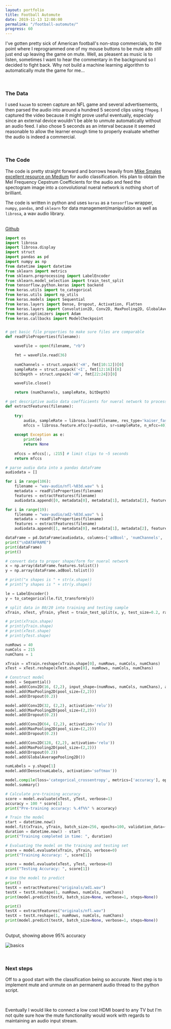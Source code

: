 ```yaml
---
layout: portfolio
title: Football Automute
date: 2019-11-13 12:00:00
permalink: "/football-automute/"
progress: 60
---
```



I've gotten pretty sick of American football's non-stop commercials, to the point where I reprogrammed one of my mouse buttons to be mute adn *still* just end up leaving the game on mute. Well, as pleasent as music is to listen, sometimes I want to hear the commentary in the background so I decided to fight back. Why not build a machine learning algorithm to automatically mute the game for me...

<br>

### The Data
I used `kazam` to screen capture an NFL game and several advertisements, then parsed the audio into around a hundred 5 second clips using `ffmpeg`. I captured the video because it might prove useful eventually, especialy since an external device wouldn't be able to unmute automatically without an audio feed. I also chose 5 seconds as an interval because it seemed reasonable to allow the learner enough time to properly evaluate whether the audio is indeed a commercial.

<br>

### The Code
The code is pretty straight forward and borrows heavily from [Mike Smales excellent resource on Medium](https://medium.com/@mikesmales/sound-classification-using-deep-learning-8bc2aa1990b7) for audio classification. His plan to obtain the Mel Frequency Cepstrum Coefficients for the audio and feed the spectogram image into a convolutional nueral network is nothing short of brilliant.

The code is written in python and uses `keras` as a `tensorflow` wrapper, `numpy`, `pandas`, and `sklearn` for data management/manipulation as well as `librosa`, a wav audio library.

<br>
<a class="button" href="https://github.com/tlee753/audio-block">
Github
</a>
<br>

```python
import os
import librosa
import librosa.display
import struct
import pandas as pd
import numpy as np
from datetime import datetime 
from sklearn import metrics
from sklearn.preprocessing import LabelEncoder
from sklearn.model_selection import train_test_split
from tensorflow.python.keras import backend
from keras.utils import to_categorical
from keras.utils import np_utils
from keras.models import Sequential
from keras.layers import Dense, Dropout, Activation, Flatten
from keras.layers import Convolution2D, Conv2D, MaxPooling2D, GlobalAveragePooling2D
from keras.optimizers import Adam
from keras.callbacks import ModelCheckpoint 


# get basic file properties to make sure files are comparable
def readFileProperties(filename):

    waveFile = open(filename, "rb")

    fmt = waveFile.read(36)
    
    numChannels = struct.unpack('<H', fmt[10:12])[0]
    sampleRate = struct.unpack('<I', fmt[12:16])[0]
    bitDepth = struct.unpack('<H', fmt[22:24])[0]

    waveFile.close()

    return (numChannels, sampleRate, bitDepth)

# get descriptive audio data coefficients for nueral network to process
def extractFeatures(filename):
   
    try:
        audio, sampleRate = librosa.load(filename, res_type='kaiser_fast')
        mfccs = librosa.feature.mfcc(y=audio, sr=sampleRate, n_mfcc=40)
        
    except Exception as e:
        print(e)
        return None
     
    mfccs = mfccs[:, :215] # limit clips to ~5 seconds
    return mfccs

# parse audio data into a pandas dataframe
audiodata = []

for i in range(106):
    filename = "wav-audio/nfl-%03d.wav" % i
    metadata = readFileProperties(filename)
    features = extractFeatures(filename)
    audiodata.append([0, metadata[0], metadata[1], metadata[2], features])

for i in range(19):
    filename = "wav-audio/ad2-%03d.wav" % i
    metadata = readFileProperties(filename)
    features = extractFeatures(filename)
    audiodata.append([1, metadata[0], metadata[1], metadata[2], features])

dataFrame = pd.DataFrame(audiodata, columns=['adBool', 'numChannels', 'sampleRate', 'bitDepth', 'features'])
print("\nDATAFRAME")
print(dataFrame)
print()

# convert data to proper shape/form for nueral network
x = np.array(dataFrame.features.tolist())
y = np.array(dataFrame.adBool.tolist())

# print("x shapes is " + str(x.shape))
# print("y shapes is " + str(y.shape))

le = LabelEncoder()
y = to_categorical(le.fit_transform(y))

# split data in 80/20 into training and testing sample
xTrain, xTest, yTrain, yTest = train_test_split(x, y, test_size=0.2, random_state=42)

# print(xTrain.shape)
# print(yTrain.shape)
# print(xTest.shape)
# print(yTest.shape)

numRows = 40
numCols = 215
numChans = 1

xTrain = xTrain.reshape(xTrain.shape[0], numRows, numCols, numChans)
xTest = xTest.reshape(xTest.shape[0], numRows, numCols, numChans)

# Construct model 
model = Sequential()
model.add(Conv2D(16, (2,2), input_shape=(numRows, numCols, numChans), activation='relu'))
model.add(MaxPooling2D(pool_size=(2,2)))
model.add(Dropout(0.2))

model.add(Conv2D(32, (2,2), activation='relu'))
model.add(MaxPooling2D(pool_size=(2,2)))
model.add(Dropout(0.2))

model.add(Conv2D(64, (2,2), activation='relu'))
model.add(MaxPooling2D(pool_size=(2,2)))
model.add(Dropout(0.2))

model.add(Conv2D(128, (2,2), activation='relu'))
model.add(MaxPooling2D(pool_size=(2,2)))
model.add(Dropout(0.2))
model.add(GlobalAveragePooling2D())

numLabels = y.shape[1]
model.add(Dense(numLabels, activation='softmax'))

model.compile(loss='categorical_crossentropy', metrics=['accuracy'], optimizer='adam')
model.summary()

# Calculate pre-training accuracy 
score = model.evaluate(xTest, yTest, verbose=1)
accuracy = 100 * score[1]
print("Pre-training accuracy: %.4f%%" % accuracy)

# Train the model
start = datetime.now()
model.fit(xTrain, yTrain, batch_size=256, epochs=100, validation_data=(xTest, yTest), verbose=0, use_multiprocessing=True)
duration = datetime.now() - start
print("Training completed in time: ", duration)

# Evaluating the model on the training and testing set
score = model.evaluate(xTrain, yTrain, verbose=0)
print("Training Accuracy: ", score[1])

score = model.evaluate(xTest, yTest, verbose=0)
print("Testing Accuracy: ", score[1])

# Use the model to predict
print()
testX = extractFeatures("originals/ad1.wav")
testX = testX.reshape(1, numRows, numCols, numChans)
print(model.predict(testX, batch_size=None, verbose=1, steps=None))

print()
testX = extractFeatures("originals/nfl.wav")
testX = testX.reshape(1, numRows, numCols, numChans)
print(model.predict(testX, batch_size=None, verbose=1, steps=None))
```

<br>
Output, showing above 95% accuracy

![basics](/assets/img/portfolio/football-automute/basics.png)

<br>

### Next steps
Off to a good start with the classification being so accurate. Next step is to implement mute and unmute on an permanent audio thread to the python script.

<br>

Eventually I would like to connect a low cost HDMI board to any TV but I'm not quite sure how the mute functionality would work with regards to maintaining an audio input stream.
